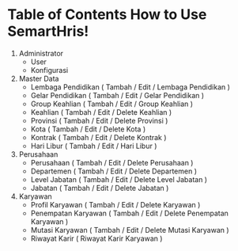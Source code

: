 Table of Contents How to Use SemartHris!
==============================

 1. Administrator
	 - User
	 - Konfigurasi	 
 2. Master Data
	 - Lembaga Pendidikan ( Tambah / Edit / Lembaga Pendidikan )
	 - Gelar Pendidikan ( Tambah / Edit / Gelar Pendidikan )
	 - Group Keahlian ( Tambah / Edit / Group Keahlian )
	 - Keahlian ( Tambah / Edit / Delete Keahlian )
	 - Provinsi ( Tambah / Edit / Delete Provinsi )
	 - Kota ( Tambah / Edit / Delete Kota )
	 - Kontrak ( Tambah / Edit / Delete Kontrak )
	 - Hari Libur ( Tambah / Edit / Hari Libur )
 3. Perusahaan
     - Perusahaan ( Tambah / Edit / Delete Perusahaan )
	 - Departemen ( Tambah / Edit / Delete Departemen )
	 - Level Jabatan ( Tambah / Edit / Delete Level Jabatan )
	 - Jabatan ( Tambah / Edit / Delete Jabatan )
 4. Karyawan
	 - Profil Karyawan ( Tambah / Edit / Delete Karyawan )
	 - Penempatan Karyawan  ( Tambah / Edit / Delete Penempatan Karyawan )
	 - Mutasi Karyawan ( Tambah / Edit / Delete Mutasi Karyawan )
	 - Riwayat Karir ( Riwayat Karir Karyawan )
